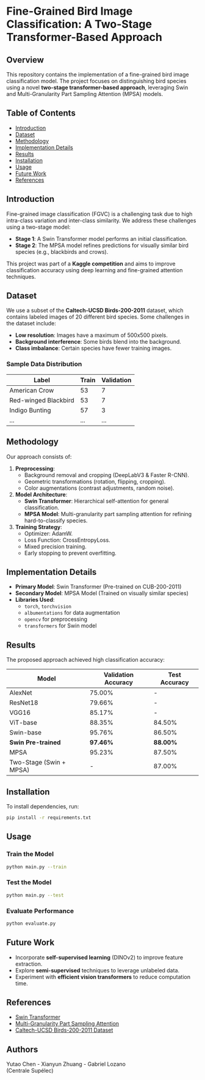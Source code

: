 # Fine-Grained Bird Image Classification: A Two-Stage Transformer-Based Approach

## Overview
This repository contains the implementation of a fine-grained bird image classification model. The project focuses on distinguishing bird species using a novel **two-stage transformer-based approach**, leveraging Swin and Multi-Granularity Part Sampling Attention (MPSA) models.

## Table of Contents
- [Introduction](#introduction)
- [Dataset](#dataset)
- [Methodology](#methodology)
- [Implementation Details](#implementation-details)
- [Results](#results)
- [Installation](#installation)
- [Usage](#usage)
- [Future Work](#future-work)
- [References](#references)

## Introduction
Fine-grained image classification (FGVC) is a challenging task due to high intra-class variation and inter-class similarity. We address these challenges using a two-stage model:
- **Stage 1**: A Swin Transformer model performs an initial classification.
- **Stage 2**: The MPSA model refines predictions for visually similar bird species (e.g., blackbirds and crows).

This project was part of a **Kaggle competition** and aims to improve classification accuracy using deep learning and fine-grained attention techniques.

## Dataset
We use a subset of the **Caltech-UCSD Birds-200-2011** dataset, which contains labeled images of 20 different bird species. Some challenges in the dataset include:
- **Low resolution**: Images have a maximum of 500x500 pixels.
- **Background interference**: Some birds blend into the background.
- **Class imbalance**: Certain species have fewer training images.

### Sample Data Distribution
| Label                 | Train | Validation |
|-----------------------|-------|------------|
| American Crow        | 53    | 7          |
| Red-winged Blackbird | 53    | 7          |
| Indigo Bunting      | 57    | 3          |
| ...                 | ...   | ...        |

## Methodology
Our approach consists of:
1. **Preprocessing**: 
   - Background removal and cropping (DeepLabV3 & Faster R-CNN).
   - Geometric transformations (rotation, flipping, cropping).
   - Color augmentations (contrast adjustments, random noise).
2. **Model Architecture**:
   - **Swin Transformer**: Hierarchical self-attention for general classification.
   - **MPSA Model**: Multi-granularity part sampling attention for refining hard-to-classify species.
3. **Training Strategy**:
   - Optimizer: AdamW.
   - Loss Function: CrossEntropyLoss.
   - Mixed precision training.
   - Early stopping to prevent overfitting.

## Implementation Details
- **Primary Model**: Swin Transformer (Pre-trained on CUB-200-2011)
- **Secondary Model**: MPSA Model (Trained on visually similar species)
- **Libraries Used**:
  - `torch`, `torchvision`
  - `albumentations` for data augmentation
  - `opencv` for preprocessing
  - `transformers` for Swin model

## Results
The proposed approach achieved high classification accuracy:

| Model                        | Validation Accuracy | Test Accuracy |
|------------------------------|---------------------|--------------|
| AlexNet                      | 75.00%             | -            |
| ResNet18                     | 79.66%             | -            |
| VGG16                        | 85.17%             | -            |
| ViT-base                     | 88.35%             | 84.50%       |
| Swin-base                     | 95.76%             | 86.50%       |
| **Swin Pre-trained**         | **97.46%**         | **88.00%**   |
| MPSA                         | 95.23%             | 87.50%       |
| Two-Stage (Swin + MPSA)      | -                   | 87.00%       |

## Installation
To install dependencies, run:
```bash
pip install -r requirements.txt
```

## Usage
### Train the Model
```bash
python main.py --train
```

### Test the Model
```bash
python main.py --test
```

### Evaluate Performance
```bash
python evaluate.py
```

## Future Work
- Incorporate **self-supervised learning** (DINOv2) to improve feature extraction.
- Explore **semi-supervised** techniques to leverage unlabeled data.
- Experiment with **efficient vision transformers** to reduce computation time.

## References
- [Swin Transformer](https://arxiv.org/abs/2103.14030)
- [Multi-Granularity Part Sampling Attention](https://arxiv.org/abs/2210.07181)
- [Caltech-UCSD Birds-200-2011 Dataset](http://www.vision.caltech.edu/visipedia/CUB-200-2011.html)

## Authors
Yutao Chen - Xianyun Zhuang - Gabriel Lozano  
(Centrale Supélec)
